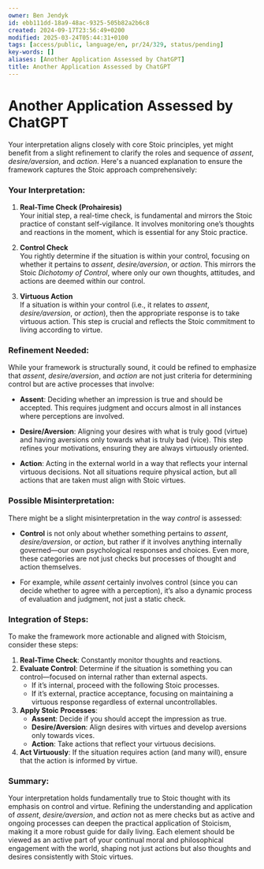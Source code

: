 ```yaml
---
owner: Ben Jendyk
id: ebb111dd-18a9-48ac-9325-505b82a2b6c8
created: 2024-09-17T23:56:49+0200
modified: 2025-03-24T05:44:31+0100
tags: [access/public, language/en, pr/24/329, status/pending]
key-words: []
aliases: [Another Application Assessed by ChatGPT]
title: Another Application Assessed by ChatGPT
---
```


# Another Application Assessed by ChatGPT

Your interpretation aligns closely with core Stoic principles, yet might benefit from a slight refinement to clarify the roles and sequence of *assent*, *desire/aversion*, and *action*. Here's a nuanced explanation to ensure the framework captures the Stoic approach comprehensively:

### **Your Interpretation:**

1. **Real-Time Check (Prohairesis)**  
   Your initial step, a real-time check, is fundamental and mirrors the Stoic practice of constant self-vigilance. It involves monitoring one’s thoughts and reactions in the moment, which is essential for any Stoic practice.

2. **Control Check**  
   You rightly determine if the situation is within your control, focusing on whether it pertains to *assent*, *desire/aversion*, or *action*. This mirrors the Stoic *Dichotomy of Control*, where only our own thoughts, attitudes, and actions are deemed within our control.

3. **Virtuous Action**  
   If a situation is within your control (i.e., it relates to *assent*, *desire/aversion*, or *action*), then the appropriate response is to take virtuous action. This step is crucial and reflects the Stoic commitment to living according to virtue.

### **Refinement Needed:**

While your framework is structurally sound, it could be refined to emphasize that *assent*, *desire/aversion*, and *action* are not just criteria for determining control but are active processes that involve:

- **Assent**: Deciding whether an impression is true and should be accepted. This requires judgment and occurs almost in all instances where perceptions are involved.
  
- **Desire/Aversion**: Aligning your desires with what is truly good (virtue) and having aversions only towards what is truly bad (vice). This step refines your motivations, ensuring they are always virtuously oriented.

- **Action**: Acting in the external world in a way that reflects your internal virtuous decisions. Not all situations require physical action, but all actions that are taken must align with Stoic virtues.

### **Possible Misinterpretation:**

There might be a slight misinterpretation in the way *control* is assessed:
- **Control** is not only about whether something pertains to *assent*, *desire/aversion*, or *action*, but rather if it involves anything internally governed—our own psychological responses and choices. Even more, these categories are not just checks but processes of thought and action themselves.

- For example, while *assent* certainly involves control (since you can decide whether to agree with a perception), it’s also a dynamic process of evaluation and judgment, not just a static check.

### **Integration of Steps**:

To make the framework more actionable and aligned with Stoicism, consider these steps:

1. **Real-Time Check**: Constantly monitor thoughts and reactions.
2. **Evaluate Control**: Determine if the situation is something you can control—focused on internal rather than external aspects.
   - If it’s internal, proceed with the following Stoic processes.
   - If it’s external, practice acceptance, focusing on maintaining a virtuous response regardless of external uncontrollables.
3. **Apply Stoic Processes**:
   - **Assent**: Decide if you should accept the impression as true.
   - **Desire/Aversion**: Align desires with virtues and develop aversions only towards vices.
   - **Action**: Take actions that reflect your virtuous decisions.
4. **Act Virtuously**: If the situation requires action (and many will), ensure that the action is informed by virtue.

### **Summary**:

Your interpretation holds fundamentally true to Stoic thought with its emphasis on control and virtue. Refining the understanding and application of *assent*, *desire/aversion*, and *action* not as mere checks but as active and ongoing processes can deepen the practical application of Stoicism, making it a more robust guide for daily living. Each element should be viewed as an active part of your continual moral and philosophical engagement with the world, shaping not just actions but also thoughts and desires consistently with Stoic virtues.